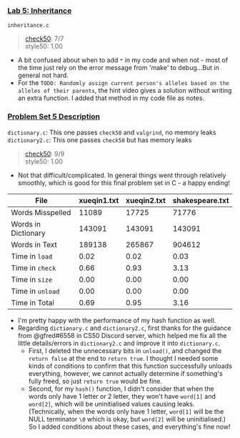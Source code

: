 ### [Lab 5: Inheritance](https://cs50.harvard.edu/x/2023/labs/5/)
`inheritance.c`
> [check50](https://submit.cs50.io/check50/f0ee35ba13d9f78c1b2ad93aa1999abdfc749300): 7/7  
> style50: 1.00  
- A bit confused about when to add `*` in my code and when not - most of the time just rely on the error message from 'make' to debug...But in general not hard.
- For the `TODO: Randomly assign current person's alleles based on the alleles of their parents`, the hint video gives a solution without writing an extra function. I added that method in my code file as notes. 

### [Problem Set 5 Description](https://cs50.harvard.edu/x/2023/psets/5/)
`dictionary.c`: This one passes `check50` and `valgrind`, no memory leaks  
`dictionary2.c`: This one passes `check50` but has memory leaks  
> [check50](https://submit.cs50.io/check50/f7dbacfca6ca32141d5cc0d318314b2ac12a801a): 9/9  
> style50: 1.00  
- Not that difficult/complicated. In general things went through relatively smoothly, which is good for this final problem set in C - a happy ending!

| File | xueqin1.txt | xueqin2.txt | shakespeare.txt | 
| --- | --- | --- | --- | 
| Words Misspelled | 11089 | 17725 | 71776 | 
| Words in Dictionary | 143091 | 143091 | 143091 | 
| Words in Text | 189138 | 265867 | 904612 | 
| Time in `load` | 0.02 | 0.02 | 0.03 | 
| Time in `check` | 0.66 | 0.93 | 3.13 | 
| Time in `size` | 0.00 | 0.00 | 0.00 | 
| Time in `unload` | 0.00 | 0.00 | 0.00 | 
| Time in Total | 0.69 | 0.95 | 3.16 |

- I'm pretty happy with the performance of my hash function as well.
- Regarding `dictionary.c` and `dictionary2.c`, first thanks for the guidance from @gfred#6558 in CS50 Discord server, which helped me fix all the little details/errors in `dictionary2.c` and improve it into `dictionary.c`. 
  - First, I deleted the unnecessary bits in `unload()`, and changed the `return false` at the end to `return true`. I thought I needed some kinds of conditions to confirm that this function successfully unloads everything, however, we cannot actually determine if something's fully freed, so just `return true` would be fine.
  - Second, for my `hash()` function, I didn't consider that when the words only have 1 letter or 2 letter, they won't have `word[1]` and `word[2]`, which will be uninitialised values causing leaks. (Technically, when the words only have 1 letter, `word[1]` will be the NULL terminator `\0` which is okay, but `word[2]` will be uninitialised.) So I added conditions about these cases, and everything's fine now!
